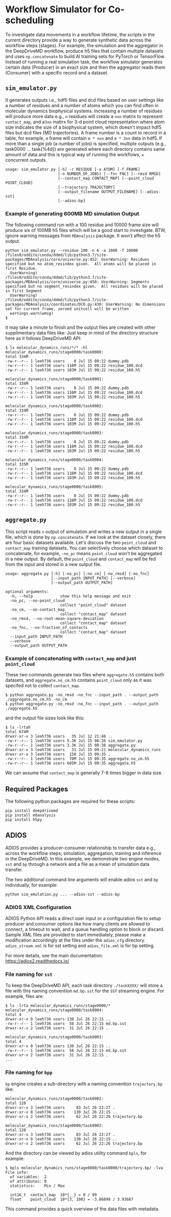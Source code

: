 # Workflow Simulator for Co-scheduling

To investigate data movements in a workflow lifetime, the scripts in the
current directory provide a way to generate synthetic data across the workflow
steps (stages). For example, the simulation and the aggregator in the
DeepDriveMD workflow, produce h5 files that contain multiple datasets and uses
`np.concatenate` to build AI training sets for PyTorch or TensorFlow. Instead
of running a real simulation task, the workflow simulator generates certain
data (Producer) in an exact size and then the aggregator reads them (Consumer)
with a specific record and a dataset.

## `sim_emulator.py`
It generates outputs i.e., hdf5 files and dcd files based on user settings like
a number of residues and a number of atoms which you can find often in
molecular dynamics biophysical systems. Increasing a number of residues will
produce more data e.g., `n` residues will create a `nxn` matrix to represent
`contact_map`, and a`3xn` matirx for 3-d point cloud representation where atom
size indicates the size of a biophysical system, which doesn't impact hdf5
files but dcd files (MD trajectories). A frame number is a count to record in a
table, for example, `m` frame will contain `m * nxn` and `m * 3xn` data in
hdf5. If more than a single job (a number of jobs) is specified, multiple
outputs (e.g., task0000 ... task{%4d}) are generated where each directory
contains same amount of data and this is typical way of running the workflows,
`x` concurrent outputs. 

```
usage: sim_emulator.py [-h] -r RESIDUE [-a ATOM] [-f FRAME]
                       [-n NUMBER_OF_JOBS] [--fnc FNC] [--rmsd RMSD]
                       [--contact_map CONTACT_MAP] [--point_cloud POINT_CLOUD]
                       [--trajectory TRAJECTORY]
                       [--output_filename OUTPUT_FILENAME] [--adios-sst]
                       [--adios-bp]
```

### Example of generating 600MB MD simulation Output
The following command run with a 100 residue and 10000 frame size will produce
six of 100MB h5 files which will be a good start to investigate. BTW, ignore
warning messages from `MDAnalysis` package. It won't affect the h5 output.

```
python sim_emulator.py --residue 100 -n 6 -a 1000 -f 10000
/files0/oddite/conda/ddmd/lib/python3.7/site-packages/MDAnalysis/core/universe.py:452: UserWarning: Residues specified but no atom_resindex given.  All atoms will be placed in first Residue.
  UserWarning)
/files0/oddite/conda/ddmd/lib/python3.7/site-packages/MDAnalysis/core/universe.py:458: UserWarning: Segments specified but no segment_resindex given.  All residues will be placed in first Segment
  UserWarning)
/files0/oddite/conda/ddmd/lib/python3.7/site-packages/MDAnalysis/coordinates/DCD.py:430: UserWarning: No dimensions set for current frame, zeroed unitcell will be written
  warnings.warn(wmsg)
$
```

It may take a minute to finish and the output files are created with other supplimentary data files like:
Just keep in mind of the directory structure here as it follows DeepDriveMD API:
```
$ ls molecular_dynamics_runs/*/* -hl
molecular_dynamics_runs/stage0000/task0000:
total 334M
-rw-r--r-- 1 leeh736 users    0 Jul 15 09:22 dummy.pdb
-rw-r--r-- 1 leeh736 users 116M Jul 15 09:22 residue_100.dcd
-rw-r--r-- 1 leeh736 users 103M Jul 15 09:22 residue_100.h5

molecular_dynamics_runs/stage0000/task0001:
total 334M
-rw-r--r-- 1 leeh736 users    0 Jul 15 09:22 dummy.pdb
-rw-r--r-- 1 leeh736 users 116M Jul 15 09:22 residue_100.dcd
-rw-r--r-- 1 leeh736 users 103M Jul 15 09:22 residue_100.h5

molecular_dynamics_runs/stage0000/task0002:
total 334M
-rw-r--r-- 1 leeh736 users    0 Jul 15 09:22 dummy.pdb
-rw-r--r-- 1 leeh736 users 116M Jul 15 09:22 residue_100.dcd
-rw-r--r-- 1 leeh736 users 103M Jul 15 09:22 residue_100.h5

molecular_dynamics_runs/stage0000/task0003:
total 334M
-rw-r--r-- 1 leeh736 users    0 Jul 15 09:22 dummy.pdb
-rw-r--r-- 1 leeh736 users 116M Jul 15 09:22 residue_100.dcd
-rw-r--r-- 1 leeh736 users 103M Jul 15 09:22 residue_100.h5

molecular_dynamics_runs/stage0000/task0004:
total 335M
-rw-r--r-- 1 leeh736 users    0 Jul 15 09:22 dummy.pdb
-rw-r--r-- 1 leeh736 users 116M Jul 15 09:22 residue_100.dcd
-rw-r--r-- 1 leeh736 users 103M Jul 15 09:22 residue_100.h5

molecular_dynamics_runs/stage0000/task0005:
total 334M
-rw-r--r-- 1 leeh736 users    0 Jul 15 09:22 dummy.pdb
-rw-r--r-- 1 leeh736 users 116M Jul 15 09:22 residue_100.dcd
-rw-r--r-- 1 leeh736 users 103M Jul 15 09:22 residue_100.h5
```

## `aggregate.py`

This script reads `n` output of simulation and writes a new output in a single
file, which is done by `np.concatenate`. If we look at the dataset closely,
there are four basic datasets available. Let's discuss the two `point_cloud`
and `contact_map` training datasets. You can selectively choose which dataset
to concatenate, for example, `-no_pc` means `point_cloud` won't be aggregated
in a new output. By default, the `point_cloud` and `contact_map` will be fed
from the input and stored in a new output file.

```
usage: aggregate.py [-h] [-no_pc] [-no_cm] [-no_rmsd] [-no_fnc]
                    [--input_path INPUT_PATH] [--verbose]
                    [--output_path OUTPUT_PATH]

optional arguments:
  -h, --help            show this help message and exit
  -no_pc, --no-point_cloud
                        collect "point_cloud" dataset
  -no_cm, --no-contact_map
                        collect "contact_map" dataset
  -no_rmsd, --no-root-mean-square-deviation
                        collect "contact_map" dataset
  -no_fnc, --no-fraction_of_contacts
                        collect "contact_map" dataset
  --input_path INPUT_PATH
  --verbose
  --output_path OUTPUT_PATH
```

### Example of concatenating with `contact_map` and just `point_cloud`

These two commands generate two files where `aggregate.h5` contains both
datasets, and `aggregate.no_cm.h5` contains `point_cloud` only as it was
specifed not to collect `contact_map`. 

```
$ python aggregate.py -no_rmsd -no_fnc --input_path . --output_path ./aggregate.no_cm.h5 -no_cm
$ python aggregate.py -no_rmsd -no_fnc --input_path . --output_path ./aggregate.h5
```
and the output file sizes look like this:
```
$ ls -lrtah
total 674M
drwxr-xr-x 3 leeh736 users   35 Jul 12 21:48 ..
-rw-r--r-- 1 leeh736 users 5.3K Jul 15 08:26 sim_emulator.py
-rw-r--r-- 1 leeh736 users 3.3K Jul 15 08:38 aggregate.py
drwxr-xr-x 3 leeh736 users   31 Jul 15 09:21 molecular_dynamics_runs
drwxr-xr-x 3 leeh736 users  150 Jul 15 09:35 .
-rw-r--r-- 1 leeh736 users  70M Jul 15 09:35 aggregate.no_cm.h5
-rw-r--r-- 1 leeh736 users 605M Jul 15 09:35 aggregate.h5
```
We can assume that `contact_map` is generally 7-8 times bigger in data size.


## Required Packages
The following python packages are required for these scripts:
```
pip install deepdrivemd
pip install mdanalysis
pip install h5py
```


## ADIOS

ADIOS provides a producer-consumer relationship to transfer data e.g., across
the workflow steps; simulation, aggregation, training and inference in the
DeepDriveMD. In this example, we demonstrate two engine modes, `sst` and `bp`
through a network and a file as a mean of simulation data transfer.

The two additional command line arguments will enable adios `sst` and `bp`
individually, for example:

```
python sim_emulation.py ... --adios-sst --adios-bp
```

### ADIOS XML Configuration

ADIOS Python API reads a direct user input or a configuration file to setup
producer and consumer options like how many clients are allowed to connect, a
timeout to wait, and a queue handling option to block or discard. Sample XML
files are provided to start immediately, please make a modification accordingly
at the files under the `adios_cfg` directory. `adios_stream.xml` is for sst
setting and `adios_file.xml` is for bp setting.

For more details, see the main documentation: https://adios2.readthedocs.io/

### File naming for `sst`

To keep the DeepDriveMD API, each task directory `./taskXXXX/` will store a
file with this naming convention `md.bp.sst` for the `SST` streaming engine.
For example, files are:

```
$ ls -lrta molecular_dynamics_runs/stage0000/*
molecular_dynamics_runs/stage0000/task0004:
total 4
drwxr-xr-x 8 leeh736 users 130 Jul 26 22:15 ..
-rw-r--r-- 1 leeh736 users  58 Jul 26 22:15 md.bp.sst
drwxr-xr-x 2 leeh736 users  31 Jul 26 22:15 .

molecular_dynamics_runs/stage0000/task0003:
total 4
drwxr-xr-x 8 leeh736 users 130 Jul 26 22:15 ..
-rw-r--r-- 1 leeh736 users  58 Jul 26 22:15 md.bp.sst
drwxr-xr-x 2 leeh736 users  31 Jul 26 22:15 .
...
```

### File naming for `bpp`

`bp` engine creates a sub-directory with a naming convention `trajectory.bp`
like:

```
molecular_dynamics_runs/stage0000/task0002:
total 120
drwxr-xr-x 3 leeh736 users     83 Jul 26 22:27 .
drwxr-xr-x 8 leeh736 users    130 Jul 26 22:15 ..
drwxr-xr-x 2 leeh736 users     62 Jul 26 22:26 trajectory.bp

molecular_dynamics_runs/stage0000/task0003:
total 120
drwxr-xr-x 3 leeh736 users     83 Jul 26 22:27 .
drwxr-xr-x 8 leeh736 users    130 Jul 26 22:15 ..
drwxr-xr-x 2 leeh736 users     62 Jul 26 22:26 trajectory.bp
```

And the directory can be viewed by adios utility command `bpls`,
for example:

```
$ bpls molecular_dynamics_runs/stage0000/task0000/trajectory.bp/ -lva
File info:
  of variables:  2
  of attributes: 0
  statistics:    Min / Max

  int16_t  contact_map  10*{__} = 0 / 99
  float    point_cloud  10*{3, 100} = -3.86898 / 3.93687
```

This command provides a quick overview of the data files with metadata.

